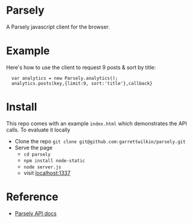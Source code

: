Parsely
=======

A Parsely javascript client for the browser.

Example
=======
Here's how to use the client to request 9 posts & sort by title:
```
  var analytics = new Parsely.analytics();
  analytics.posts(key,{limit:9, sort:'title'},callback}
```
  

Install
=======

This repo comes with an example `index.html` which demonstrates the API calls.  To evaluate it locally

 * Clone the repo `git clone git@github.com:garrettwilkin/parsely.git`
 * Serve the page 
   * `cd parsely`
   * `npm install node-static`
   * `node server.js`
   * visit [localhost:1337](http://localhost:1337/)

Reference
=========
  * [Parsely API docs](http://parsely.com/api)
